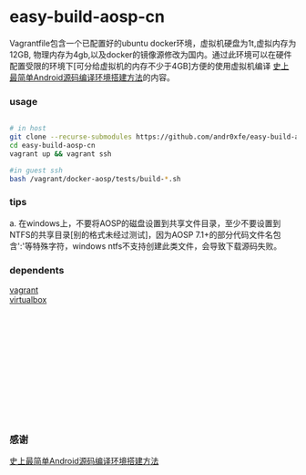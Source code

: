 # easy-build-aosp-cn
Vagrantfile包含一个已配置好的ubuntu docker环境，虚拟机硬盘为1t,虚拟内存为12GB, 物理内存为4gb,以及docker的镜像源修改为国内。通过此环境可以在硬件配置受限的环境下[可分给虚拟机的内存不少于4GB]方便的使用虚拟机编译 [史上最简单Android源码编译环境搭建方法](https://zhuanlan.zhihu.com/p/24633328)的内容。

### usage

```bash

# in host
git clone --recurse-submodules https://github.com/andr0xfe/easy-build-aosp-cn
cd easy-build-aosp-cn
vagrant up && vagrant ssh

#in guest ssh
bash /vagrant/docker-aosp/tests/build-*.sh
```

### tips
a. 在windows上，不要将AOSP的磁盘设置到共享文件目录，至少不要设置到NTFS的共享目录[别的格式未经过测试]，因为AOSP 7.1+的部分代码文件名包含':'等特殊字符，windows ntfs不支持创建此类文件，会导致下载源码失败。

### dependents
[vagrant](https://www.vagrantup.com/)  
[virtualbox](https://www.virtualbox.org/)


<br>
<br>
<br>
<br>
<br>
<br>
<br>
<br>
<br>
<br>
<br>



### 感谢

[史上最简单Android源码编译环境搭建方法](https://zhuanlan.zhihu.com/p/24633328)

